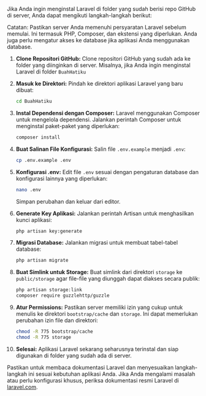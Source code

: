 
Jika Anda ingin menginstal Laravel di folder yang sudah berisi repo GitHub di server, Anda dapat mengikuti langkah-langkah berikut:

Catatan: Pastikan server Anda memenuhi persyaratan Laravel sebelum memulai. Ini termasuk PHP, Composer, dan ekstensi yang diperlukan. Anda juga perlu mengatur akses ke database jika aplikasi Anda menggunakan database.
1. **Clone Repositori GitHub:**
   Clone repositori GitHub yang sudah ada ke folder yang diinginkan di server. Misalnya, jika Anda ingin menginstal Laravel di folder `BuahHatiku`

2. **Masuk ke Direktori:**
   Pindah ke direktori aplikasi Laravel yang baru dibuat:
   ```bash
   cd BuahHatiku
   ```

3. **Instal Dependensi dengan Composer:**
   Laravel menggunakan Composer untuk mengelola dependensi. Jalankan perintah Composer untuk menginstal paket-paket yang diperlukan:
   ```bash
   composer install
   ```

4. **Buat Salinan File Konfigurasi:**
   Salin file `.env.example` menjadi `.env`:
   ```bash
   cp .env.example .env
   ```

5. **Konfigurasi .env:**
   Edit file `.env` sesuai dengan pengaturan database dan konfigurasi lainnya yang diperlukan:
   ```bash
   nano .env
   ```
   Simpan perubahan dan keluar dari editor.

6. **Generate Key Aplikasi:**
   Jalankan perintah Artisan untuk menghasilkan kunci aplikasi:
   ```bash
   php artisan key:generate
   ```

7. **Migrasi Database:**
   Jalankan migrasi untuk membuat tabel-tabel database:
   ```bash
   php artisan migrate
   ```

8. **Buat Simlink untuk Storage:**
   Buat simlink dari direktori `storage` ke `public/storage` agar file-file yang diunggah dapat diakses secara publik:
   ```bash
   php artisan storage:link
   composer require guzzlehttp/guzzle
   ```

9. **Atur Permissions:**
   Pastikan server memiliki izin yang cukup untuk menulis ke direktori `bootstrap/cache` dan `storage`. Ini dapat memerlukan perubahan izin file dan direktori:
   ```bash
   chmod -R 775 bootstrap/cache
   chmod -R 775 storage
   ```

10. **Selesai:**
    Aplikasi Laravel sekarang seharusnya terinstal dan siap digunakan di folder yang sudah ada di server.

Pastikan untuk membaca dokumentasi Laravel dan menyesuaikan langkah-langkah ini sesuai kebutuhan aplikasi Anda. Jika Anda mengalami masalah atau perlu konfigurasi khusus, periksa dokumentasi resmi Laravel di [laravel.com](https://laravel.com/docs).